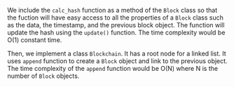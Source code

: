 We include the `calc_hash` function as a method of the `Block` class so that the fuction will have easy access to all the properties of a `Block` class such as the data, the timestamp, and the previous block object. 
The function will update the hash using the `update()` function.
The time complexity would be O(1) constant time.

Then, we implement a class `Blockchain`. It has a root node for a linked list. It uses `append` function to create a `Block` object and link to the previous object. 
The time complexity of the `append` function would be O(N) where N is the number of `Block` objects. 